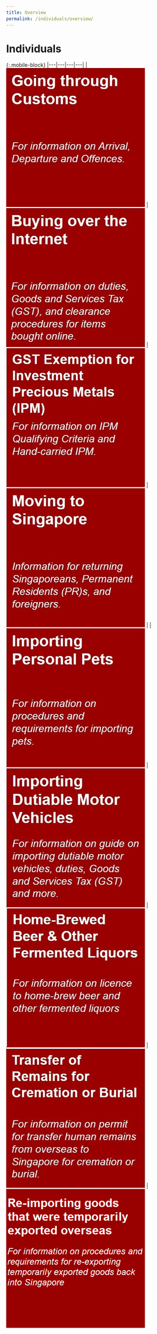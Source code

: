 ```yaml
---
title: Overview
permalink: /individuals/overview/
---
```

# Individuals

{:.mobile-block}
|---|---|---|---|
| [![](/images/individuals/individuals(1).jpg)](/individuals/going-through-customs/arrivals)  | [![](/images/individuals/individuals(2).jpg)](/individuals/buying-over-the-internet/)  |  [![](/images/individuals/individuals(3).jpg)](/individuals/gst-exemption-for-investment-precious-metals/) |  [![](/images/individuals/individuals(4).jpg)](/individuals/moving-to-singapore/) |
|  [![](/images/individuals/individuals(5).jpg)](/individuals/importing-personal-pets/) |  [![](/images/individuals/individuals(6).jpg)](/individuals/importing-dutiable-motor-vehicles/) | [![](/images/individuals/individuals(7).jpg)](/individuals/home-brewed-beer-and-other-fermented-liquors/)  |  [![](/images/individuals/individuals(8).jpg)](/individuals/transfer-of-remains-for-cremation-or-burial/) |[![](/images/individuals/picture7.png)](/businesses/importing-goods/import-procedures/re-importing-of-goods-sent-overseas-for-activities/)